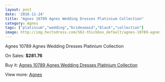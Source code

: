 ```yaml
---
layout: post
date: '2016-11-24'
title: "Agnes 10789 Agnes Wedding Dresses Platinium Collection"
category: Agnes
tags: ["platinium","wedding","bridesmaid","black","collection"]
image: http://img.hectodress.com/562-thickbox_default/agnes-10789-agnes-wedding-dresses-platinium-collection.jpg
---
```

Agnes 10789 Agnes Wedding Dresses Platinium Collection

On Sales: **$281.76**
<a href="https://www.hectodress.com/agnes/363-agnes-10789-agnes-wedding-dresses-platinium-collection.html"><amp-img layout="responsive" width="600" height="600" src="//img.hectodress.com/562-thickbox_default/agnes-10789-agnes-wedding-dresses-platinium-collection.jpg" alt="Agnes 10789 Agnes Wedding Dresses Platinium Collection 0" /></a>

Buy it: [Agnes 10789 Agnes Wedding Dresses Platinium Collection](https://www.hectodress.com/agnes/363-agnes-10789-agnes-wedding-dresses-platinium-collection.html "Agnes 10789 Agnes Wedding Dresses Platinium Collection")

View more: [Agnes](https://www.hectodress.com/6-agnes "Agnes")